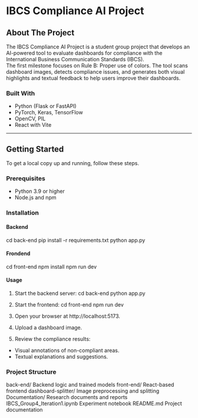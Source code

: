 # IBCS Compliance AI Project

## About The Project
The IBCS Compliance AI Project is a student group project that develops an AI-powered tool to evaluate dashboards for compliance with the International Business Communication Standards (IBCS).  
The first milestone focuses on Rule B: Proper use of colors. The tool scans dashboard images, detects compliance issues, and generates both visual highlights and textual feedback to help users improve their dashboards.

### Built With
- Python (Flask or FastAPI)
- PyTorch, Keras, TensorFlow
- OpenCV, PIL
- React with Vite

---

## Getting Started
To get a local copy up and running, follow these steps.

### Prerequisites
- Python 3.9 or higher
- Node.js and npm

### Installation

#### Backend

cd back-end
pip install -r requirements.txt
python app.py

#### Frondend
cd front-end
npm install
npm run dev

#### Usage
1. Start the backend server:
cd back-end
python app.py
2. Start the frontend:
cd front-end
npm run dev

3. Open your browser at http://localhost:5173.

4. Upload a dashboard image.

5. Review the compliance results:

- Visual annotations of non-compliant areas.
- Textual explanations and suggestions.

### Project Structure
back-end/            Backend logic and trained models
front-end/           React-based frontend
dashboard-splitter/  Image preprocessing and splitting
Documentation/       Research documents and reports
IBCS_Group4_Iteration1.ipynb   Experiment notebook
README.md            Project documentation


